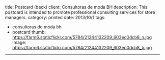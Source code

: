 title: Postcard (back)
client: Consultoras de moda BH
description: This postcard is intended to promote professional consulting services for store managers.
category: printed
date: 2013/10/1
tags: 
- consultoras de moda bh
- postcard
thumb: https://farm6.staticflickr.com/5784/21244132209_603ec0dcb8_n.jpg
image: https://farm6.staticflickr.com/5784/21244132209_603ec0dcb8_b.jpg
---
